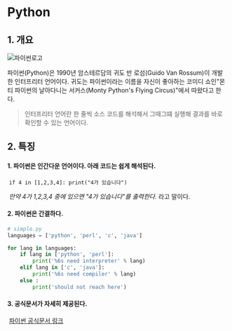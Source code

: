 # Python



## 1. 개요

![파이썬로고](https://bygritmind.files.wordpress.com/2020/12/image-4.png?w=1024)

파이썬(Python)은 1990년 암스테르담의 귀도 반 로섬(Guido Van Rossum)이 개발한 인터프리터 언어이다. 귀도는 파이썬이라는 이름을 자신이 좋아하는 코미디 쇼인"몬티 파이썬의 날아다니는 서커스(Monty Python's Flying Circus)"에서 따왔다고 한다.

> 인터프리터 언어란 한 줄씩 소스 코드를 해석해서 그때그떄 실행해 결과를 바로 확인할 수 있는 언어이다.



## 2. 특징

#### 1. 파이썬은 인간다운 언어이다. 아래 코드는 쉽게 해석된다.

​	`if 4 in [1,2,3,4]: print("4가 있습니다")`

​	*만약 4가 1,2,3,4 중에 있으면 "4가 있습니다"를 출력한다.* 라고 말이다.

#### 2. 파이썬은 간결하다.

```python
# simple.py
languages = ['python', 'perl', 'c', 'java']

for lang in languages:
    if lang in ['python', 'perl']:
        print('%6s need interpreter' % lang)
    elif lang in ['c', 'java']:
        print('%6s need compiler' % lang)
    else :
        print('should not reach here')
```

#### 3. 공식문서가 자세히 제공된다.

​	[파이썬 공식문서 링크](https://www.python.org/)
